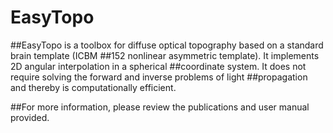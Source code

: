 # EasyTopo

##EasyTopo is a toolbox for diffuse optical topography based on a standard brain template (ICBM 
##152 nonlinear asymmetric template). It implements 2D angular interpolation in a spherical 
##coordinate system. It does not require solving the forward and inverse problems of light 
##propagation and thereby is computationally efficient.

##For more information, please review the publications and user manual provided. 
